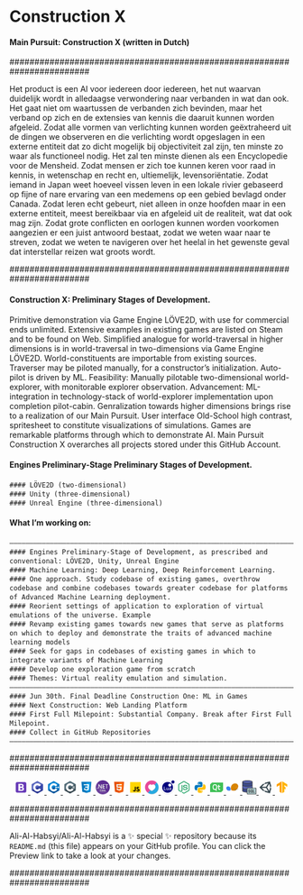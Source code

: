 #### 
# Construction X

#### Main Pursuit: Construction X (written in Dutch)
########################################################################

Het product is een AI voor iedereen door iedereen, het nut waarvan duidelijk wordt in alledaagse verwondering naar verbanden in wat dan ook. Het gaat niet om waartussen de verbanden zich bevinden, maar het verband op zich en de extensies van kennis die daaruit kunnen worden afgeleid. Zodat alle vormen van verlichting kunnen worden geëxtraheerd uit de dingen we observeren en die verlichting wordt opgeslagen in een externe entiteit dat zo dicht mogelijk bij objectiviteit zal zijn, ten minste zo waar als functioneel nodig. Het zal ten minste dienen als een Encyclopedie voor de Mensheid. Zodat mensen er zich toe kunnen keren voor raad in kennis, in wetenschap en recht en, ultiemelijk, levensoriëntatie. Zodat iemand in Japan weet hoeveel vissen leven in een lokale rivier gebaseerd op fijne of nare ervaring van een medemens op een gebied bevlagd onder Canada. Zodat leren echt gebeurt, niet alleen in onze hoofden maar in een externe entiteit, meest bereikbaar via en afgeleid uit de realiteit, wat dat ook mag zijn. Zodat grote conflicten en oorlogen kunnen worden voorkomen aangezien er een juist antwoord bestaat, zodat we weten waar naar te streven, zodat we weten te navigeren over het heelal in het gewenste geval dat interstellar reizen wat groots wordt.

########################################################################

#### Construction X: Preliminary Stages of Development.

Primitive demonstration via Game Engine LÖVE2D, with use for commercial ends unlimited. Extensive examples in existing games are listed on Steam and to be found on Web. Simplified analogue for world-traversal in higher dimensions is in world-traversal in two-dimensions via Game Engine LÖVE2D.  World-constituents are importable from existing sources. Traverser may be piloted manually, for a constructor’s initialization. Auto-pilot is driven by ML. Feasibility: Manually pilotable two-dimensional world-explorer, with monitorable explorer observation.
Advancement: ML-integration in technology-stack of world-explorer implementation upon completion pilot-cabin. Genralization towards higher dimensions brings rise to a realization of our Main Pursuit. User interface Old-School high contrast, spritesheet to constitute visualizations of simulations. Games are remarkable platforms through which to demonstrate AI. Main Pursuit Construction X overarches all projects stored under this GitHub Account.

#### Engines Preliminary-Stage Preliminary Stages of Development.  
```
#### LÖVE2D (two-dimensional)
#### Unity (three-dimensional)
#### Unreal Engine (three-dimensional)
```

#### What I’m working on:
```
——————————————————————————————————————————————————————————————————————————————————————————————————————————————————————————————————————————————————————————————
#### Engines Preliminary-Stage of Development, as prescribed and conventional: LÖVE2D, Unity, Unreal Engine
#### Machine Learning: Deep Learning, Deep Reinforcement Learning. 
#### One approach. Study codebase of existing games, overthrow codebase and combine codebases towards greater codebase for platforms of Advanced Machine Learning deployment.
#### Reorient settings of application to exploration of virtual emulations of the universe. Example
#### Revamp existing games towards new games that serve as platforms on which to deploy and demonstrate the traits of advanced machine learning models
#### Seek for gaps in codebases of existing games in which to integrate variants of Machine Learning
#### Develop one exploration game from scratch
#### Themes: Virtual reality emulation and simulation.
——————————————————————————————————————————————————————————————————————————————————————————————————————————————————————————————————————————————————————————————
#### Jun 30th. Final Deadline Construction One: ML in Games
#### Next Construction: Web Landing Platform
#### First Full Milepoint: Substantial Company. Break after First Full Milepoint.
#### Collect in GitHub Repositories
——————————————————————————————————————————————————————————————————————————————————————————————————————————————————————————————————————————————————————————————
```

########################################################################

<p align="center"><a href="#">
  <img src="https://github.com/GrandEchoWhiskey/grandechowhiskey/blob/main/icons/programming/bs.png" />
  <img src="https://github.com/GrandEchoWhiskey/grandechowhiskey/blob/main/icons/programming/c.png" />
   <img src="https://github.com/GrandEchoWhiskey/grandechowhiskey/blob/main/icons/programming/cpp.png" />
   <img src="https://github.com/GrandEchoWhiskey/grandechowhiskey/blob/main/icons/programming/csharp.png" />
    <img src="https://github.com/GrandEchoWhiskey/grandechowhiskey/blob/main/icons/programming/css.png" />
  <img src="https://github.com/GrandEchoWhiskey/grandechowhiskey/blob/main/icons/programming/dotnet.png" />
   <img src="https://github.com/GrandEchoWhiskey/grandechowhiskey/blob/main/icons/programming/html.png" />
   <img src="https://github.com/GrandEchoWhiskey/grandechowhiskey/blob/main/icons/programming/js.png" />
    <img src="https://github.com/GrandEchoWhiskey/grandechowhiskey/blob/main/icons/programming/love.png" />
  <img src="https://github.com/GrandEchoWhiskey/grandechowhiskey/blob/main/icons/programming/lua.png" />
   <img src="https://github.com/GrandEchoWhiskey/grandechowhiskey/blob/main/icons/programming/nodejs.png" />
   <img src="https://github.com/GrandEchoWhiskey/grandechowhiskey/blob/main/icons/programming/python.png" />
    <img src="https://github.com/GrandEchoWhiskey/grandechowhiskey/blob/main/icons/programming/qt.png" />
  <img src="https://github.com/GrandEchoWhiskey/grandechowhiskey/blob/main/icons/programming/scikit.png" />
   <img src="https://github.com/GrandEchoWhiskey/grandechowhiskey/blob/main/icons/programming/sql.png" />
   <img src="https://github.com/GrandEchoWhiskey/grandechowhiskey/blob/main/icons/programming/unity.png" />
   <img src="https://github.com/GrandEchoWhiskey/grandechowhiskey/blob/main/icons/programming/tensorflow.png" />
</a></p>

########################################################################

Ali-Al-Habsyi/Ali-Al-Habsyi is a ✨ special ✨ repository because its `README.md` (this file) appears on your GitHub profile.
You can click the Preview link to take a look at your changes.

########################################################################
